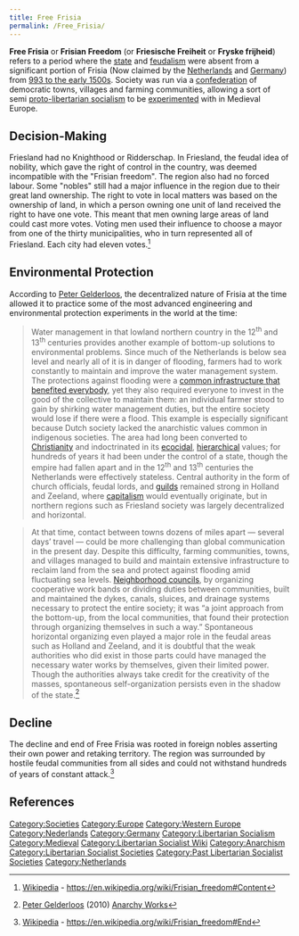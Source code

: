 ```yaml
---
title: Free Frisia
permalink: /Free_Frisia/
---
```


**Free Frisia** or **Frisian Freedom** (or **Friesische Freiheit** or
**Fryske frijheid**) refers to a period where the
[state](State_(Polity).md "wikilink") and [feudalism](feudalism.md "wikilink")
were absent from a significant portion of Frisia (Now claimed by the
[Netherlands](Netherlands.md "wikilink") and [Germany](Germany.md "wikilink"))
from [993 to the early
1500s](Timeline_of_Libertarian_Socialism_in_Western_Europe.md "wikilink").
Society was run via a [confederation](confederation.md "wikilink") of
democratic towns, villages and farming communities, allowing a sort of
semi [proto-libertarian socialism](Libertarian_Socialism.md "wikilink") to
be [experimented](List_of_Libertarian_Socialist_Societies.md "wikilink")
with in Medieval Europe.

## Decision-Making

Friesland had no Knighthood or Ridderschap. In Friesland, the feudal
idea of nobility, which gave the right of control in the country, was
deemed incompatible with the "Frisian freedom". The region also had no
forced labour. Some "nobles" still had a major influence in the region
due to their great land ownership. The right to vote in local matters
was based on the ownership of land, in which a person owning one unit of
land received the right to have one vote. This meant that men owning
large areas of land could cast more votes. Voting men used their
influence to choose a mayor from one of the thirty municipalities, who
in turn represented all of Friesland. Each city had eleven votes.[^1]

## Environmental Protection

According to [Peter Gelderloos](Peter_Gelderloos.md "wikilink"), the
decentralized nature of Frisia at the time allowed it to practice some
of the most advanced engineering and environmental protection
experiments in the world at the time:

> Water management in that lowland northern country in the
> 12<sup>th</sup> and 13<sup>th</sup> centuries provides another example
> of bottom-up solutions to environmental problems. Since much of the
> Netherlands is below sea level and nearly all of it is in danger of
> flooding, farmers had to work constantly to maintain and improve the
> water management system. The protections against flooding were a
> [common infrastructure that benefited everybody](Commons.md "wikilink"),
> yet they also required everyone to invest in the good of the
> collective to maintain them: an individual farmer stood to gain by
> shirking water management duties, but the entire society would lose if
> there were a flood. This example is especially significant because
> Dutch society lacked the anarchistic values common in indigenous
> societies. The area had long been converted to
> [Christianity](Christianity.md "wikilink") and indoctrinated in its
> [ecocidal](Ecocide.md "wikilink"),
> [hierarchical](Social_Hierarchy.md "wikilink") values; for hundreds of
> years it had been under the control of a state, though the empire had
> fallen apart and in the 12<sup>th</sup> and 13<sup>th</sup> centuries
> the Netherlands were effectively stateless. Central authority in the
> form of church officials, feudal lords, and [guilds](Guild.md "wikilink")
> remained strong in Holland and Zeeland, where
> [capitalism](capitalism.md "wikilink") would eventually originate, but in
> northern regions such as Friesland society was largely decentralized
> and horizontal.

> At that time, contact between towns dozens of miles apart — several
> days’ travel — could be more challenging than global communication in
> the present day. Despite this difficulty, farming communities, towns,
> and villages managed to build and maintain extensive infrastructure to
> reclaim land from the sea and protect against flooding amid
> fluctuating sea levels. [Neighborhood
> councils](Democratic_Assembly.md "wikilink"), by organizing cooperative
> work bands or dividing duties between communities, built and
> maintained the dykes, canals, sluices, and drainage systems necessary
> to protect the entire society; it was “a joint approach from the
> bottom-up, from the local communities, that found their protection
> through organizing themselves in such a way.” Spontaneous horizontal
> organizing even played a major role in the feudal areas such as
> Holland and Zeeland, and it is doubtful that the weak authorities who
> did exist in those parts could have managed the necessary water works
> by themselves, given their limited power. Though the authorities
> always take credit for the creativity of the masses, spontaneous
> self-organization persists even in the shadow of the state.[^2]

## Decline

The decline and end of Free Frisia was rooted in foreign nobles
asserting their own power and retaking territory. The region was
surrounded by hostile feudal communities from all sides and could not
withstand hundreds of years of constant attack.[^3]

## References

<references />

[Category:Societies](Category:Societies.md "wikilink")
[Category:Europe](Category:Europe.md "wikilink") [Category:Western
Europe](Category:Western_Europe.md "wikilink")
[Category:Nederlands](Category:Nederlands.md "wikilink")
[Category:Germany](Category:Germany.md "wikilink") [Category:Libertarian
Socialism](Category:Libertarian_Socialism.md "wikilink")
[Category:Medieval](Category:Medieval.md "wikilink") [Category:Libertarian
Socialist Wiki](Category:Libertarian_Socialist_Wiki.md "wikilink")
[Category:Anarchism](Category:Anarchism.md "wikilink")
[Category:Libertarian Socialist
Societies](Category:Libertarian_Socialist_Societies.md "wikilink")
[Category:Past Libertarian Socialist
Societies](Category:Past_Libertarian_Socialist_Societies.md "wikilink")
[Category:Netherlands](Category:Netherlands.md "wikilink")

[^1]: [Wikipedia](Wikipedia.md "wikilink") -
    <https://en.wikipedia.org/wiki/Frisian_freedom#Content>

[^2]: [Peter Gelderloos](Peter_Gelderloos.md "wikilink") (2010) [Anarchy
    Works](Anarchy_Works.md "wikilink")

[^3]: [Wikipedia](Wikipedia.md "wikilink") -
    <https://en.wikipedia.org/wiki/Frisian_freedom#End>